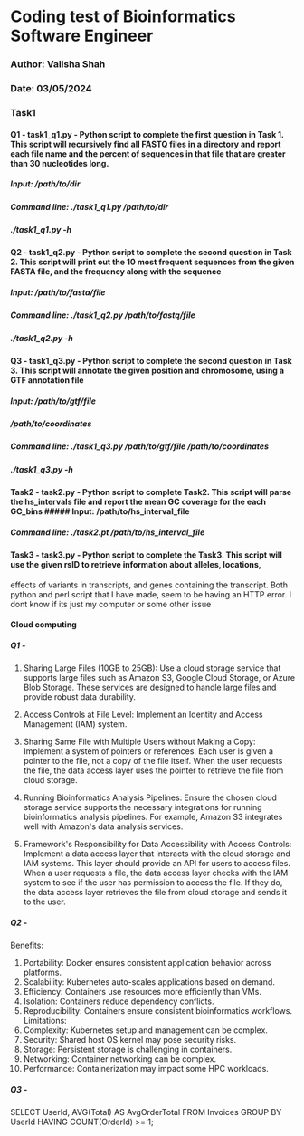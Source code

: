 # Coding test of Bioinformatics Software Engineer
### Author: Valisha Shah
### Date: 03/05/2024

### Task1 
#### Q1 - task1_q1.py - Python script to complete the first question in Task 1. This script will recursively find all FASTQ files in a directory and report each file name and the percent of sequences in that file that are greater than 30 nucleotides long.
##### Input: /path/to/dir
##### Command line: ./task1_q1.py /path/to/dir
##### ./task1_q1.py -h

#### Q2 - task1_q2.py - Python script to complete the second question in Task 2. This script will print out the 10 most frequent sequences from the given FASTA file, and the frequency along with the sequence
##### Input: /path/to/fasta/file
##### Command line: ./task1_q2.py /path/to/fastq/file
##### ./task1_q2.py -h

#### Q3 - task1_q3.py - Python script to complete the second question in Task 3. This script will annotate the given position and chromosome, using a GTF annotation file 
##### Input: /path/to/gtf/file
##### /path/to/coordinates
##### Command line: ./task1_q3.py /path/to/gtf/file /path/to/coordinates
##### ./task1_q3.py -h

#### Task2 - task2.py - Python script to complete Task2. This script will parse the hs_intervals file and report the mean GC coverage for the each GC_bins ##### Input: /path/to/hs_interval_file
##### Command line: ./task2.pt /path/to/hs_interval_file

#### Task3 - task3.py - Python script to complete the Task3. This script will use the given rsID to retrieve information about alleles, locations,
effects of variants in transcripts, and genes containing the transcript. 
Both python and perl script that I have made, seem to be having an HTTP error. I dont know if its just my computer or some other issue 

#### Cloud computing 

##### Q1 - 
1. Sharing Large Files (10GB to 25GB): Use a cloud storage service that supports large files such as Amazon S3, Google Cloud Storage, or Azure Blob Storage. These services are designed to handle large files and provide robust data durability.

2. Access Controls at File Level: Implement an Identity and Access Management (IAM) system.

3. Sharing Same File with Multiple Users without Making a Copy: Implement a system of pointers or references. Each user is given a pointer to the file, not a copy of the file itself. When the user requests the file, the data access layer uses the pointer to retrieve the file from cloud storage.

4. Running Bioinformatics Analysis Pipelines: Ensure the chosen cloud storage service supports the necessary integrations for running bioinformatics analysis pipelines. For example, Amazon S3 integrates well with Amazon's data analysis services.

5. Framework's Responsibility for Data Accessibility with Access Controls: Implement a data access layer that interacts with the cloud storage and IAM systems. This layer should provide an API for users to access files. When a user requests a file, the data access layer checks with the lAM system to see if the user has permission to access the file. If they do, the data access layer retrieves the file from cloud storage and sends it to the user.

##### Q2 - 
Benefits:
1. Portability: Docker ensures consistent application behavior across platforms.
2. Scalability: Kubernetes auto-scales applications based on demand.
3. Efficiency: Containers use resources more efficiently than VMs.
4. Isolation: Containers reduce dependency conflicts.
5. Reproducibility: Containers ensure consistent bioinformatics workflows.
Limitations:
1. Complexity: Kubernetes setup and management can be complex.
2. Security: Shared host OS kernel may pose security risks.
3. Storage: Persistent storage is challenging in containers.
4. Networking: Container networking can be complex.
5. Performance: Containerization may impact some HPC workloads.

##### Q3 - 

SELECT UserId, AVG(Total) AS AvgOrderTotal
FROM Invoices
GROUP BY UserId
HAVING COUNT(OrderId) >= 1;

